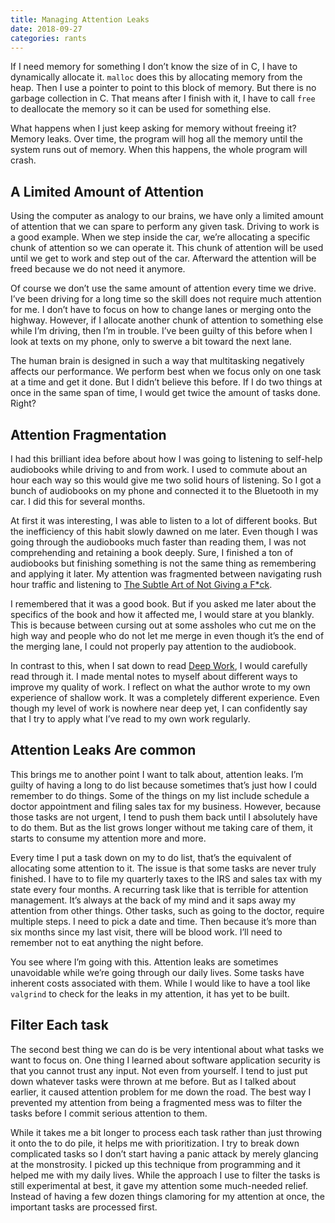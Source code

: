 ```yaml
---
title: Managing Attention Leaks
date: 2018-09-27
categories: rants
---
```


If I need memory for something I don’t know the size of in C, I have to dynamically allocate it. `malloc` does this by allocating memory from the heap. Then I use a pointer to point to this block of memory. But there is no garbage collection in C. That means after I finish with it, I have to call `free` to deallocate the memory so it can be used for something else.

What happens when I just keep asking for memory without freeing it? Memory leaks. Over time, the program will hog all the memory until the system runs out of memory. When this happens, the whole program will crash.

<!--more-->

## A Limited Amount of Attention

Using the computer as analogy to our brains, we have only a limited amount of attention that we can spare to perform any given task. Driving to work is a good example. When we step inside the car, we’re allocating a specific chunk of attention so we can operate it. This chunk of attention will be used until we get to work and step out of the car. Afterward the attention will be freed because we do not need it anymore.

Of course we don’t use the same amount of attention every time we drive. I’ve been driving for a long time so the skill does not require much attention for me. I don’t have to focus on how to change lanes or merging onto the highway. However, if I allocate another chunk of attention to something else while I’m driving, then I’m in trouble. I’ve been guilty of this before when I look at texts on my phone, only to swerve a bit toward the next lane.

The human brain is designed in such a way that multitasking negatively affects our performance. We perform best when we focus only on one task at a time and get it done. But I didn’t believe this before. If I do two things at once in the same span of time, I would get twice the amount of tasks done. Right?

## Attention Fragmentation

I had this brilliant idea before about how I was going to listening to self-help audiobooks while driving to and from work. I used to commute about an hour each way so this would give me two solid hours of listening. So I got a bunch of audiobooks on my phone and connected it to the Bluetooth in my car. I did this for several months.

At first it was interesting, I was able to listen to a lot of different books. But the inefficiency of this habit slowly dawned on me later. Even though I was going through the audiobooks much faster than reading them, I was not comprehending and retaining a book deeply. Sure, I finished a ton of audiobooks but finishing something is not the same thing as remembering and applying it later. My attention was fragmented between navigating rush hour traffic and listening to [The Subtle Art of Not Giving a F*ck](https://www.amazon.com/Subtle-Art-Not-Giving-Counterintuitive/dp/B01I29Y344/ref=zg_bs_2402172011_8?_encoding=UTF8&psc=1&refRID=KRH217AQ19N6Y9VSKYTP).

I remembered that it was a good book. But if you asked me later about the specifics of the book and how it affected me, I would stare at you blankly. This is because between cursing out at some assholes who cut me on the high way and people who do not let me merge in even though it’s the end of the merging lane, I could not properly pay attention to the audiobook.

In contrast to this, when I sat down to read [Deep Work](https://www.amazon.com/Deep-Work-Focused-Success-Distracted-ebook/dp/B00X47ZVXM/ref=sr_1_1?ie=UTF8&qid=1538059544&sr=8-1&keywords=deep+work), I would carefully read through it. I made mental notes to myself about different ways to improve my quality of work. I reflect on what the author wrote to my own experience of shallow work. It was a completely different experience. Even though my level of work is nowhere near deep yet, I can confidently say that I try to apply what I’ve read to my own work regularly.

## Attention Leaks Are common

This brings me to another point I want to talk about, attention leaks. I’m guilty of having a long to do list because sometimes that’s just how I could remember to do things. Some of the things on my list include schedule a doctor appointment and filing sales tax for my business. However, because those tasks are not urgent, I tend to push them back until I absolutely have to do them. But as the list grows longer without me taking care of them, it starts to consume my attention more and more.

Every time I put a task down on my to do list, that’s the equivalent of allocating some attention to it. The issue is that some tasks are never truly finished. I have to to file my quarterly taxes to the IRS and sales tax with my state every four months. A recurring task like that is terrible for attention management. It’s always at the back of my mind and it saps away my attention from other things. Other tasks, such as going to the doctor, require multiple steps. I need to pick a date and time. Then because it’s more than six months since my last visit, there will be blood work. I’ll need to remember not to eat anything the night before.

You see where I’m going with this. Attention leaks are sometimes unavoidable while we’re going through our daily lives. Some tasks have inherent costs associated with them. While I would like to have a tool like `valgrind` to check for the leaks in my attention, it has yet to be built.

## Filter Each task

The second best thing we can do is be very intentional about what tasks we want to focus on. One thing I learned about software application security is that you cannot trust any input. Not even from yourself. I tend to just put down whatever tasks were thrown at me before. But as I talked about earlier, it caused attention problem for me down the road. The best way I prevented my attention from being a fragmented mess was to filter the tasks before I commit serious attention to them.

While it takes me a bit longer to process each task rather than just throwing it onto the to do pile, it helps me with prioritization. I try to break down complicated tasks so I don’t start having a panic attack by merely glancing at the monstrosity. I picked up this technique from programming and it helped me with my daily lives. While the approach I use to filter the tasks is still experimental at best, it gave my attention some much-needed relief. Instead of having a few dozen things clamoring for my attention at once, the important tasks are processed first.
